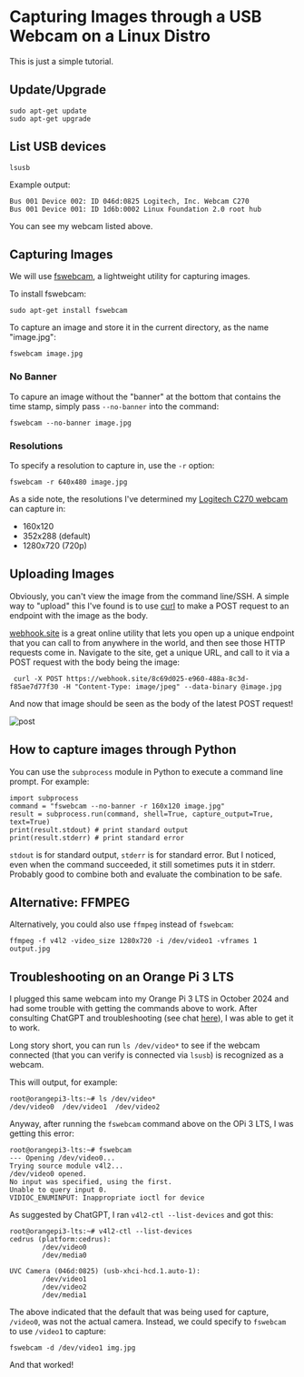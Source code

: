 # Capturing Images through a USB Webcam on a Linux Distro
This is just a simple tutorial.

## Update/Upgrade
```
sudo apt-get update
sudo apt-get upgrade
```

## List USB devices
```
lsusb
```

Example output:
```
Bus 001 Device 002: ID 046d:0825 Logitech, Inc. Webcam C270
Bus 001 Device 001: ID 1d6b:0002 Linux Foundation 2.0 root hub
```

You can see my webcam listed above.

## Capturing Images
We will use [fswebcam](https://github.com/fsphil/fswebcam), a lightweight utility for capturing images.

To install fswebcam:
```
sudo apt-get install fswebcam
```

To capture an image and store it in the current directory, as the name "image.jpg":
```
fswebcam image.jpg
```

### No Banner
To capure an image without the "banner" at the bottom that contains the time stamp, simply pass `--no-banner` into the command:

```
fswebcam --no-banner image.jpg
```

### Resolutions
To specify a resolution to capture in, use the `-r` option:
```
fswebcam -r 640x480 image.jpg
```

As a side note, the resolutions I've determined my [Logitech C270 webcam](https://www.logitech.com/assets/31702/2/c270620-002802003403gsamr.pdf) can capture in:
- 160x120
- 352x288 (default)
- 1280x720 (720p)

## Uploading Images
Obviously, you can't view the image from the command line/SSH. A simple way to "upload" this I've found is to use [curl](https://www.geeksforgeeks.org/curl-command-in-linux-with-examples/) to make a POST request to an endpoint with the image as the body.

[webhook.site](https://webhook.site/) is a great online utility that lets you open up a unique endpoint that you can call to from anywhere in the world, and then see those HTTP requests come in. Navigate to the site, get a unique URL, and call to it via a POST request with the body being the image:

```
 curl -X POST https://webhook.site/8c69d025-e960-488a-8c3d-f85ae7d77f30 -H "Content-Type: image/jpeg" --data-binary @image.jpg
```

And now that image should be seen as the body of the latest POST request!

![post](https://i.imgur.com/e7ueYc6.png)

## How to capture images through Python
You can use the `subprocess` module in Python to execute a command line prompt. For example:

```
import subprocess
command = "fswebcam --no-banner -r 160x120 image.jpg"
result = subprocess.run(command, shell=True, capture_output=True, text=True)
print(result.stdout) # print standard output
print(result.stderr) # print standard error
```

`stdout` is for standard output, `stderr` is for standard error. But I noticed, even when the command succeeded, it still sometimes puts it in stderr. Probably good to combine both and evaluate the combination to be safe.

## Alternative: FFMPEG
Alternatively, you could also use `ffmpeg` instead of `fswebcam`:

```
ffmpeg -f v4l2 -video_size 1280x720 -i /dev/video1 -vframes 1 output.jpg
```

## Troubleshooting on an Orange Pi 3 LTS
I plugged this same webcam into my Orange Pi 3 LTS in October 2024 and had some trouble with getting the commands above to work. After consulting ChatGPT and troubleshooting (see chat [here](https://chatgpt.com/share/67128689-a1a4-8012-be21-3d34ed3c4473)), I was able to get it to work. 

Long story short, you can run `ls /dev/video*` to see if the webcam connected (that you can verify is connected via `lsusb`) is recognized as a webcam.

This will output, for example:

```
root@orangepi3-lts:~# ls /dev/video*
/dev/video0  /dev/video1  /dev/video2
```

Anyway, after running the `fswebcam` command above on the OPi 3 LTS, I was getting this error:

```
root@orangepi3-lts:~# fswebcam
--- Opening /dev/video0...
Trying source module v4l2...
/dev/video0 opened.
No input was specified, using the first.
Unable to query input 0.
VIDIOC_ENUMINPUT: Inappropriate ioctl for device
```

As suggested by ChatGPT, I ran `v4l2-ctl --list-devices` and got this:

```
root@orangepi3-lts:~# v4l2-ctl --list-devices
cedrus (platform:cedrus):
        /dev/video0
        /dev/media0

UVC Camera (046d:0825) (usb-xhci-hcd.1.auto-1):
        /dev/video1
        /dev/video2
        /dev/media1
```

The above indicated that the default that was being used for capture, `/video0`, was not the actual camera. Instead, we could specify to `fswebcam` to use `/video1` to capture:

```
fswebcam -d /dev/video1 img.jpg
```

And that worked!